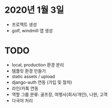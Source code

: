 # 2020년 1월 3일

- 프로젝트 생성
- golf, windmill 앱 생성

# TODO
- local, production 환경 분리
- 템플릿 환경 만들기
- static assets / upload
- django-auth 연동 (가입 및 절차)
- 라인/카톡 연동
- 역할 그룹 분류: 골프장, 여행사(회사/개인), 나원, 고객
- 다국어 처리